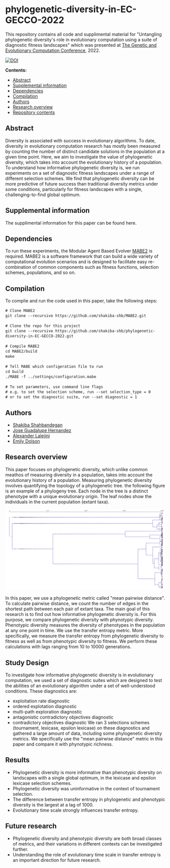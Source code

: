 # phylogenetic-diversity-in-EC-GECCO-2022
This repository contains all code and supplimental material for "Untangling phylogenetic diversity's role in evolutionary computation using a suite of diagnostic fitness landscapes" which was presented at <a href="https://gecco-2022.sigevo.org/HomePage">The Genetic and Evolutionary Computation Conference</a>, 2022. 

<a href="https://zenodo.org/badge/latestdoi/486358143"><img src="https://zenodo.org/badge/486358143.svg" alt="DOI"></a>

  **Contents:**
  - [Abstract](https://github.com/emilydolson/phylodiversity-metrics-in-EC-GPTP-2021#abstract)
  - [Supplemental information](https://github.com/emilydolson/phylodiversity-metrics-in-EC-GPTP-2021#supplemental-information)
  - [Dependencies](https://github.com/emilydolson/phylodiversity-metrics-in-EC-GPTP-2021#dependencies)
  - [Compilation](https://github.com/emilydolson/phylodiversity-metrics-in-EC-GPTP-2021#compilation)
  - [Authors](https://github.com/emilydolson/phylodiversity-metrics-in-EC-GPTP-2021#authors)
  - [Research overview](https://github.com/emilydolson/phylodiversity-metrics-in-EC-GPTP-2021#research-overview)
  - [Repository contents](https://github.com/emilydolson/phylodiversity-metrics-in-EC-GPTP-2021#repository-contents)

## Abstract
Diversity is associated with success in evolutionary algorithms. To date, diversity in evolutionary computation research has mostly been measured by counting the number of distinct candidate solutions in the population at a given time point. Here, we aim to investigate the value of phylogenetic diversity, which takes into account the evolutionary history of a population. To understand how informative phylogenetic diversity is, we run experiments on a set of diagnostic fitness landscapes under a range of different selection schemes. We find that phylogenetic diversity can be more predictive of future success than traditional diversity metrics under some conditions, particularly for fitness landscapes with a single, challenging-to-find global optimum. 

## Supplemental information
The supplimental information for this paper can be found here. 

## Dependencies
To run these experiments, the Modular Agent Based Evolver [MABE2](https://github.com/mercere99/MABE2) is required. MABE2 is a software framework that can build a wide variety of computational evolution scenarios and is designed to facilitate easy re-combination of common components such as fitness functions, selection schemes, populations, and so on.

## Compilation
To complie and run the code used in this paper, take the following steps:

```{bash, shell_installation}
# Clone MABE2
git clone --recursive https://github.com/shakiba-shb/MABE2.git

# Clone the repo for this project
git clone --recursive https://github.com/shakiba-shb/phylogenetic-diversity-in-EC-GECCO-2022.git

# Compile MABE2
cd MABE2/build
make

# Tell MABE which configeration file to run
cd build
./MABE -f ../settings/configuration.mabe

# To set parameters, use command line flags
# e.g. to set the selection scheme, run --set selection_type = 0
# or to set the diagnostic suite, run --set diagnostic = 1

```
## Authors
- [Shakiba Shahbandegan](https://github.com/shakiba-shb)
- [Jose Guadalupe Hernandez](https://jgh9094.github.io/)
- [Alexander Lalejini](https://lalejini.com/)
- [Emily Dolson](http://emilyldolson.com/)

## Research overview
This paper focuses on phylogenetic diversity, which unlike common meathos of measuring diversity in a population, takes into account the evolutionary history of a population. Measuring phylogenetic diversity involves quantifying the topology of a phylogenetic tree. the following figure is an example of a phylogeny tree. Each node in the tree is a distinct phenotype with a unique evolutionary origin. The leaf nodes show the individuals in the current population (extant taxa). 

![Example phylogeny from a run of lexicase selection on the exploitation diagnostic landscape](lexicase_tree.jpg)

In this paper, we use a phylogenetic metric called "mean pairwise distance". To calculate pairwise distance, we count the number of edges in the shortest path between each pair of extant taxa.
The main goal of this research is to find out how informative phylogenetic diversity is. For this purpose, we compare phylogenetic diversity with phynotypic diversity. Phenotypic diversity measures the diversity of phenotypes in the population at any one point in time. We use the transfer entropy metric. More specifically, we measure the transfer entropy from phylogenetic diversity to fitness as well as from phenotypic diversity to fitness. We perform these calculations with lags ranging from 10 to 10000 generations.

## Study Design

To investigate how informative phylogenetic diversity is in evolutionary computation, we used a set of diagnostic suites which are designed to test the abilities of an evolutionary algorithm under a set of well-understood conditions. These diagnostics are:
- exploitation rate diagnostic
- ordered explotation diagnostic
- multi-path exploration diagnostic
- antagonistic contradictory objectives diagnostic
- contradictory objectives diagnostic
We ran 3 selections schemes (tournament, lexicase, epsilon lexicase) on these diagnostics and gathered a large amount of data, including some phylogenetic diversity metrics. We specifically use the "mean pairwise distance" metric in this paper and compare it with phynotypic richness. 

## Results

- Phylogenetic diversity is more informative than phenotypic diversity on landscapes with a single global optimum, in the lexicase and epsilon lexicase selection schemes. 
- Phylogenetic diversity was uninformative in the context of tournament selection.
- The difference between transfer entropy in phylogenetic and phenotypic diversity is the largest at a lag of 1000.
- Evolutionary time scale strongly influences transfer entropy.

## Future research

- Phylogenetic diversity and phenotypic diversity are both broad classes of metrics, and their variations in different contexts can be investigated further. 
- Understanding the role of evolutionary time scale in transfer entropy is an important direction for future research. 

